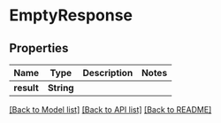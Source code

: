 # EmptyResponse

## Properties

Name | Type | Description | Notes
------------ | ------------- | ------------- | -------------
**result** | **String** |  | 

[[Back to Model list]](../README.md#documentation-for-models) [[Back to API list]](../README.md#documentation-for-api-endpoints) [[Back to README]](../README.md)


